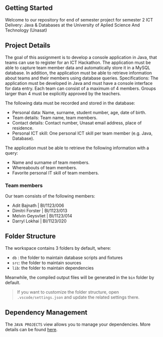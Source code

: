 ## Getting Started

Welcome to our repository for end of semester project for semester 2 
ICT Delivery: Java & Databases at the University of Aplied Science And Technology (Unasat)

## Project Details

The goal of this assignment is to develop a console application in Java, 
that teams can use to register for an ICT Hackathon. 
The application must be able to capture team member data and automatically store it in a MySQL database. 
In addition, the application must be able to retrieve information about teams and their members using database queries.
Specifications:
The application must be developed in Java and must have a console interface for data entry.
Each team can consist of a maximum of 4 members. Groups larger than 4 must be explicitly approved by the teachers.

The following data must be recorded and stored in the database:
 - Personal data: Name, surname, student number, age, date of birth.
 - Team details: Team name, team members.
 - Contact details: Contact number, Unasat email address, place of residence.
 - Personal ICT skill: One personal ICT skill per team member (e.g. Java, Database).

The application must be able to retrieve the following information with a query:
 - Name and surname of team members.
 - Whereabouts of team members.
 - Favorite personal IT skill of team members.

### Team members 
Our team consists of the following members: 
 - Adit Bajnath      | BI/1123/006
 - Dimitri Forster   | BI/1123/013
 - Melvin Geysvliet  | BI/1123/014
 - Darryl Lokhai     | BI/1123/020

## Folder Structure

The workspace contains 3 folders by default, where:

- `db` : the folder to maintain database scripts and fixtures
- `src`: the folder to maintain sources
- `lib`: the folder to maintain dependencies

Meanwhile, the compiled output files will be generated in the `bin` folder by default.

> If you want to customize the folder structure, open `.vscode/settings.json` and update the related settings there.

## Dependency Management

The `JAVA PROJECTS` view allows you to manage your dependencies. More details can be found [here](https://github.com/microsoft/vscode-java-dependency#manage-dependencies).
